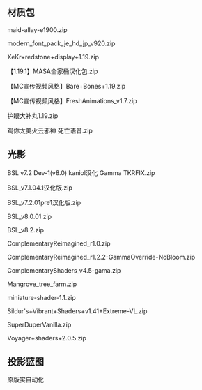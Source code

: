 ## 材质包

maid-allay-e1900.zip

modern_font_pack_je_hd_jp_v920.zip

XeKr+redstone+display+1.19.zip

【1.19.1】MASA全家桶汉化包.zip

【MC宣传视频风格】Bare+Bones+1.19.zip

【MC宣传视频风格】FreshAnimations_v1.7.zip

护眼大补丸1.19.zip

鸡你太美火云邪神 死亡语音.zip

## 光影

 BSL v7.2 Dev-1(v8.0) kaniol汉化 Gamma TKRFIX.zip

 BSL_v7.1.04.1汉化版.zip

 BSL_v7.2.01pre1汉化版.zip

 BSL_v8.0.01.zip

 BSL_v8.2.zip

 ComplementaryReimagined_r1.0.zip

 ComplementaryReimagined_r1.2.2-GammaOverride-NoBloom.zip

 ComplementaryShaders_v4.5-gama.zip

 Mangrove_tree_farm.zip

 miniature-shader-1.1.zip

 Sildur's+Vibrant+Shaders+v1.41+Extreme-VL.zip

 SuperDuperVanilla.zip

 Voyager+shaders+2.0.5.zip

## 投影蓝图

原版实自动化